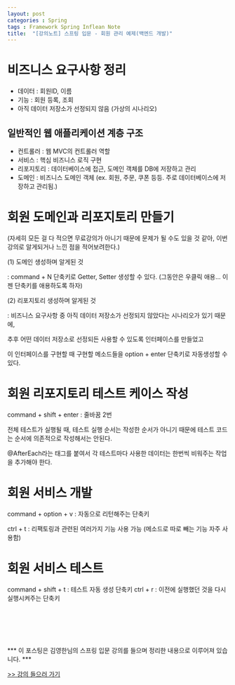 ```yaml
---
layout: post
categories : Spring
tags : Framework Spring Inflean Note
title:  "[강의노트] 스프링 입문 - 회원 관리 예제(백엔드 개발)"
---
```


# 비즈니스 요구사항 정리
- 데이터 : 회원ID, 이름
- 기능 : 회원 등록, 조회 
- 아직 데이터 저장소가 선정되지 않음 (가상의 시나리오)

## 일반적인 웹 애플리케이션 계층 구조 
- 컨트롤러 : 웹 MVC의 컨트롤러 역할 
- 서비스 : 핵심 비즈니스 로직 구현
- 리포지토리 : 데이터베이스에 접근, 도메인 객체를 DB에 저장하고 관리
- 도메인 : 비즈니스 도메인 객체 (ex. 회원, 주문, 쿠폰 등등. 주로 데이터베이스에 저장하고 관리됨.)
  

# 회원 도메인과 리포지토리 만들기
(자세히 모든 걸 다 적으면 무료강의가 아니기 때문에 문제가 될 수도 있을 것 같아, 이번 강의로 알게되거나 느낀 점을 적어보려한다.)

(1) 도메인 생성하며 알게된 것 

: command + N 단축키로 Getter, Setter 생성할 수 있다. (그동안은 우클릭 애용... 이젠 단축키를 애용하도록 하자)



(2) 리포지토리 생성하며 알게된 것 

: 비즈니스 요구사항 중 아직 데이터 저장소가 선정되지 않았다는 시나리오가 있기 때문에, 

추후 어떤 데이터 저장소로 선정되든 사용할 수 있도록 인터페이스를 만들었고 

이 인터페이스를 구현할 때 구현할 메소드들을 option + enter 단축키로 자동생성할 수 있다. 


# 회원 리포지토리 테스트 케이스 작성
command + shift + enter : 줄바꿈 2번 

전체 테스트가 실행될 때, 테스트 실행 순서는 작성한 순서가 아니기 때문에 테스트 코드는 순서에 의존적으로 작성해서는 안된다. 

@AfterEach라는 태그를 붙여서 각 테스트마다 사용한 데이터는 한번씩 비워주는 작업을 추가해야 한다. 


# 회원 서비스 개발
command + option + v : 자동으로 리턴해주는 단축키 

ctrl + t : 리팩토링과 관련된 여러가지 기능 사용 가능 (메소드로 따로 빼는 기능 자주 사용함)


# 회원 서비스 테스트 
command + shift + t : 테스트 자동 생성 단축키 
ctrl + r : 이전에 실행했던 것을 다시 실행시켜주는 단축키




<br>
<br>
<br>
<br>
<br>
*** 이 포스팅은 김영한님의 스프링 입문 강의를 들으며 정리한 내용으로 이루어져 있습니다. ***

[>> 강의 들으러 가기](https://inf.run/g2VX)
